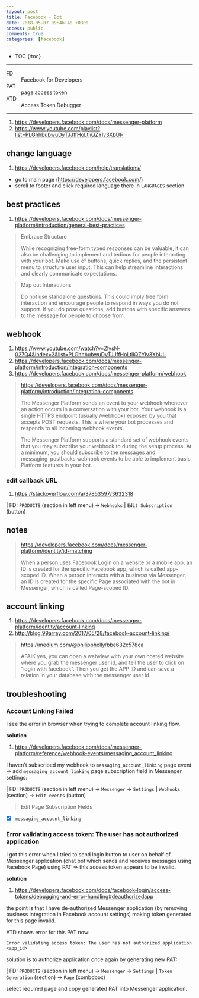 ```yaml
---
layout: post
title: Facebook - Bot
date: 2018-05-07 09:46:40 +0300
access: public
comments: true
categories: [facebook]
---
```


<!-- more -->

* TOC
{:toc}
<hr>

<dl>
  <dt>FD</dt>
  <dd>Facebook for Developers</dd>

  <dt>PAT</dt>
  <dd>page access token</dd>

  <dt>ATD</dt>
  <dd>Access Token Debugger</dd>
</dl>

<hr>

1. <https://developers.facebook.com/docs/messenger-platform>
2. <https://www.youtube.com/playlist?list=PLGhhbubwuDyTJJffHoLtIiQZYlv3XbUl->

change language
---------------

1. <https://developers.facebook.com/help/translations/>

- go to main page (<https://developers.facebook.com/>)
- scroll to footer and click required language there in `LANGUAGES` section

best practices
--------------

1. <https://developers.facebook.com/docs/messenger-platform/introduction/general-best-practices>

> Embrace Structure
>
> While recognizing free-form typed responses can be valuable, it can also be
> challenging to implement and tedious for people interacting with your bot.
> Make use of buttons, quick replies, and the persistent menu to structure user
> input. This can help streamline interactions and clearly communicate expectations.

> Map out Interactions
>
> Do not use standalone questions. This could imply free form interaction and
> encourage people to respond in ways you do not support. If you do pose questions,
> add buttons with specific answers to the message for people to choose from.

webhook
-------

1. <https://www.youtube.com/watch?v=ZlysN-027Q4&index=2&list=PLGhhbubwuDyTJJffHoLtIiQZYlv3XbUl->
2. <https://developers.facebook.com/docs/messenger-platform/introduction/integration-components>
3. <https://developers.facebook.com/docs/messenger-platform/webhook>

> <https://developers.facebook.com/docs/messenger-platform/introduction/integration-components>
>
> The Messenger Platform sends an event to your webhook whenever an action
> occurs in a conversation with your bot. Your webhook is a single HTTPS
> endpoint (usually /webhook) exposed by you that accepts POST requests.
> This is where your bot processes and responds to all incoming webhook events.
>
> The Messenger Platform supports a standard set of webhook events that you may
> subscribe your webhook to during the setup process. At a minimum, you should
> subscribe to the messages and messaging_postbacks webhook events to be able
> to implement basic Platform features in your bot.

### edit callback URL

1. <https://stackoverflow.com/a/37853597/3632318>

| FD: `PRODUCTS` (section in left menu) → `Webhooks`
| `Edit Subscription` (button)

notes
-----

> <https://developers.facebook.com/docs/messenger-platform/identity/id-matching>
>
> When a person uses Facebook Login on a website or a mobile app, an ID
> is created for the specific Facebook app, which is called app-scoped ID.
> When a person interacts with a business via Messenger, an ID is created
> for the specific Page associated with the bot in Messenger, which is
> called Page-scoped ID.

account linking
---------------

1. <https://developers.facebook.com/docs/messenger-platform/identity/account-linking>
2. <http://blog.99array.com/2017/05/28/facebook-account-linking/>

> <https://medium.com/@philippholly/bbe632c578ca>
>
> AFAIK yes, you can open a webview with your own hosted website where you grab
> the messenger user id, and tell the user to click on “login with facebook”.
> Then you get the APP ID and can save a relation in your database with the
> messenger user id.

troubleshooting
---------------

### Account Linking Failed

I see the error in browser when trying to complete account linking flow.

**solution**

1. <https://developers.facebook.com/docs/messenger-platform/reference/webhook-events/messaging_account_linking>

I haven't subscribed my webhook to `messaging_account_linking` page event =>
add `messaging_account_linking` page subscription field in Messenger settings:

| FD: `PRODUCTS` (section in left menu) → `Messenger` → `Settings`
| `Webhooks` (section) → `Edit events` (button)

> Edit Page Subscription Fields

- [x] `messaging_account_linking`

### Error validating access token: The user has not authorized application

I got this error when I tried to send login button to user on behalf of
Messenger application (chat bot which sends and receives messages using
Facebook Page) using PAT => this access token appears to be invalid.

**solution**

1. <https://developers.facebook.com/docs/facebook-login/access-tokens/debugging-and-error-handling#deauthorizedapp>

the point is that I have de-authorized Messenger application (by removing
business integration in Facebook account settings) making token generated
for this page invalid.

ATD shows error for this PAT now:

```
Error validating access token: The user has not authorized application <app_id>
```

solution is to authorize application once again by generating new PAT:

| FD: `PRODUCTS` (section in left menu) → `Messenger` → `Settings`
| `Token Generation` (section) → `Page` (combobox)

select required page and copy generated PAT into Messenger application.
